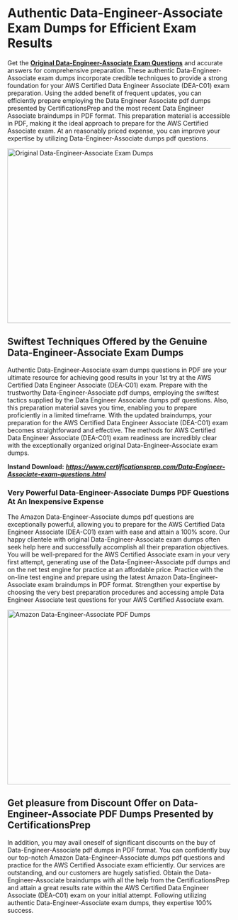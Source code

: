 <h1><strong>Authentic Data-Engineer-Associate Exam Dumps for Efficient Exam Results</strong></h1>
<p>Get the <a href="https://www.certificationsprep.com/Data-Engineer-Associate-exam-questions.html"><strong>Original Data-Engineer-Associate Exam Questions</strong></a> and accurate answers for comprehensive preparation. These authentic Data-Engineer-Associate exam dumps incorporate credible techniques to provide a strong foundation for your AWS Certified Data Engineer Associate (DEA-C01) exam preparation. Using the added benefit of frequent updates, you can efficiently prepare employing the Data Engineer Associate pdf dumps presented by CertificationsPrep and the most recent Data Engineer Associate braindumps in PDF format. This preparation material is accessible in PDF, making it the ideal approach to prepare for the AWS Certified Associate exam. At an reasonably priced expense, you can improve your expertise by utilizing Data-Engineer-Associate dumps pdf questions.</p>
<p><img src="https://i.imgur.com/XTkKqDV.png" alt="Original Data-Engineer-Associate Exam Dumps" width="700" height="394" /></p>
<h2><strong>Swiftest Techniques Offered by the Genuine Data-Engineer-Associate Exam Dumps</strong></h2>
<p>Authentic Data-Engineer-Associate exam dumps questions in PDF are your ultimate resource for achieving good results in your 1st try at the AWS Certified Data Engineer Associate (DEA-C01) exam. Prepare with the trustworthy Data-Engineer-Associate pdf dumps, employing the swiftest tactics supplied by the Data Engineer Associate dumps pdf questions. Also, this preparation material saves you time, enabling you to prepare proficiently in a limited timeframe. With the updated braindumps, your preparation for the AWS Certified Data Engineer Associate (DEA-C01) exam becomes straightforward and effective. The methods for AWS Certified Data Engineer Associate (DEA-C01) exam readiness are incredibly clear with the exceptionally organized original Data-Engineer-Associate exam dumps.</p>
<p><strong>Instand Download:</strong>&nbsp;<strong><a href="https://www.certificationsprep.com/Data-Engineer-Associate-exam-questions.html"><em>https://www.certificationsprep.com/Data-Engineer-Associate-exam-questions.html</em></a></strong></p>
<h3><strong>Very Powerful Data-Engineer-Associate Dumps PDF Questions At An Inexpensive Expense</strong></h3>
<p>The Amazon Data-Engineer-Associate dumps pdf questions are exceptionally powerful, allowing you to prepare for the AWS Certified Data Engineer Associate (DEA-C01) exam with ease and attain a 100% score. Our happy clientele with original Data-Engineer-Associate exam dumps often seek help here and successfully accomplish all their preparation objectives. You will be well-prepared for the AWS Certified Associate exam in your very first attempt, generating use of the Data-Engineer-Associate pdf dumps and on the net test engine for practice at an affordable price. Practice with the on-line test engine and prepare using the latest Amazon Data-Engineer-Associate exam braindumps in PDF format. Strengthen your expertise by choosing the very best preparation procedures and accessing ample Data Engineer Associate test questions for your AWS Certified Associate exam.</p>
<p><a href="https://www.certificationsprep.com/Data-Engineer-Associate-exam-questions.html"><img src="https://i.imgur.com/DQYUJ45.png" alt="Amazon Data-Engineer-Associate PDF Dumps" width="700" height="394" /></a></p>
<h2><strong>Get pleasure from Discount Offer on Data-Engineer-Associate PDF Dumps Presented by CertificationsPrep</strong></h2>
<p>In addition, you may avail oneself of significant discounts on the buy of Data-Engineer-Associate pdf dumps in PDF format. You can confidently buy our top-notch Amazon Data-Engineer-Associate dumps pdf questions and practice for the AWS Certified Associate exam efficiently. Our services are outstanding, and our customers are hugely satisfied. Obtain the Data-Engineer-Associate braindumps with all the help from the CertificationsPrep and attain a great results rate within the AWS Certified Data Engineer Associate (DEA-C01) exam on your initial attempt. Following utilizing authentic Data-Engineer-Associate exam dumps, they expertise 100% success.</p>
